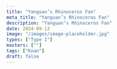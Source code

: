 ```yaml
---
title: "Yanguan’s Rhinoceros Fan"
meta_title: "Yanguan’s Rhinoceros Fan"
description: "Yanguan’s Rhinoceros Fan"
date: 2024-09-13
image: "/images/image-placeholder.jpg"
types: ["Type 1"]
masters: [""]
tags: ["Koan"]
draft: false
---
```


